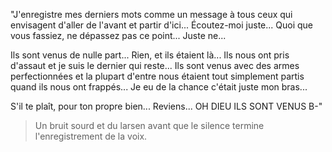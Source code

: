 "J'enregistre mes derniers mots comme un message à tous ceux qui envisagent d'aller de l'avant et partir d'ici... Écoutez-moi juste... Quoi que vous fassiez, ne dépassez pas ce point... Juste ne...

Ils sont venus de nulle part... Rien, et ils étaient là... Ils nous ont pris d'assaut et je suis le dernier qui reste... Ils sont venus avec des armes perfectionnées et la plupart d'entre nous étaient tout simplement partis quand ils nous ont frappés... Je eu de la chance c'était juste mon bras...

S'il te plaît, pour ton propre bien... Reviens... OH DIEU ILS SONT VENUS 
B-"  

> Un bruit sourd et du larsen avant que le silence termine l'enregistrement de la voix.  
